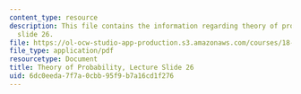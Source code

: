```yaml
---
content_type: resource
description: This file contains the information regarding theory of probability, lecture
  slide 26.
file: https://ol-ocw-studio-app-production.s3.amazonaws.com/courses/18-175-theory-of-probability-spring-2014/6dc0eeda7f7a0cbb95f9b7a16cd1f276_MIT18_175S14_Lecture26.pdf
file_type: application/pdf
resourcetype: Document
title: Theory of Probability, Lecture Slide 26
uid: 6dc0eeda-7f7a-0cbb-95f9-b7a16cd1f276
---
```

